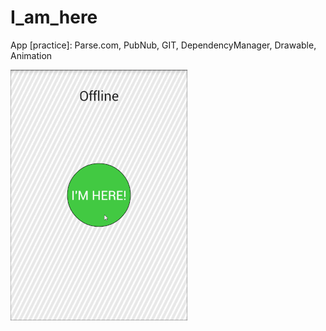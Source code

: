 # I_am_here
App [practice]: Parse.com, PubNub, GIT, DependencyManager, Drawable, Animation

![demonstration gif](https://github.com/Nexen23/I_am_here/blob/dev/app/Demos/I_am_here_SMALL.gif "Demonstration")
